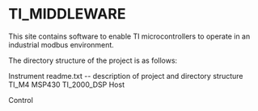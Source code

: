 # TI_MIDDLEWARE
This site contains software to enable TI microcontrollers to operate in an industrial modbus environment.

The directory structure of the project is as follows:

Instrument
    readme.txt -- description of project and directory structure
    TI_M4
    MSP430
    TI_2000_DSP
    Host  
    

Control

